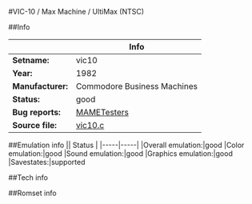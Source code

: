 #VIC-10 / Max Machine / UltiMax (NTSC)

##Info

||Info|
|-----|-----|
|**Setname:**|vic10
|**Year:**|1982
|**Manufacturer:**|Commodore Business Machines
|**Status:**|good
|**Bug reports:**|[MAMETesters](http://mametesters.org/view_all_set.php?type=1&temporary=y&search=vic10.c)
|**Source file:**|[vic10.c](https://github.com/mamedev/mame/blob/master/src/mess/drivers/vic10.c)

##Emulation info
|| Status |
|-----|-----|
|Overall emulation:|good
|Color emulation:|good
|Sound emulation:|good
|Graphics emulation:|good
|Savestates:|supported

##Tech info

##Romset info

<!--- START OF EDITED COMMENT DO NOT TOUCH TEXT ABOVE-->
